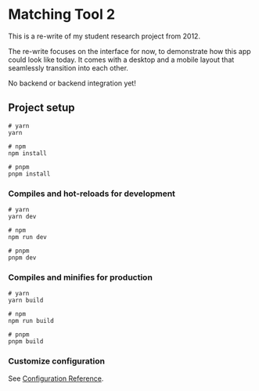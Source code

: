 # Matching Tool 2

This is a re-write of my student research project from 2012.

The re-write focuses on the interface for now, to demonstrate how this app could look like today. It comes with a desktop and a mobile layout that seamlessly transition into each other.

No backend or backend integration yet!

## Project setup

```
# yarn
yarn

# npm
npm install

# pnpm
pnpm install
```

### Compiles and hot-reloads for development

```
# yarn
yarn dev

# npm
npm run dev

# pnpm
pnpm dev
```

### Compiles and minifies for production

```
# yarn
yarn build

# npm
npm run build

# pnpm
pnpm build
```

### Customize configuration

See [Configuration Reference](https://vitejs.dev/config/).
